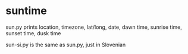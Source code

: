 # suntime

sun.py
prints location, timezone, lat/long, date, dawn time, sunrise time, sunset time, dusk time

sun-si.py
is the same as sun.py, just in Slovenian